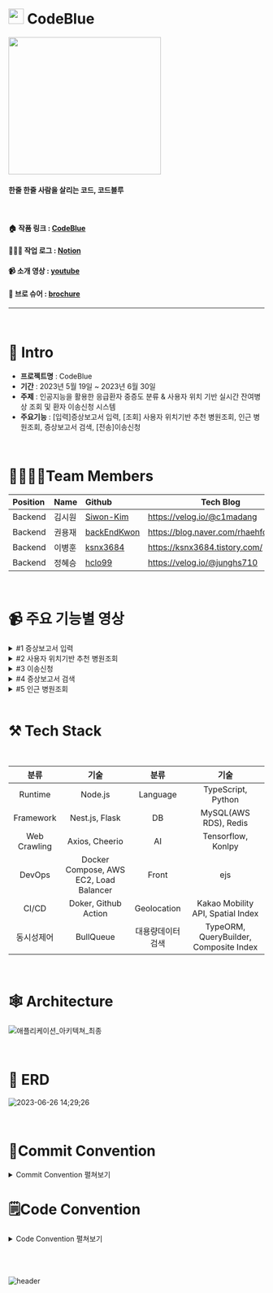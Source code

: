 # <img src="https://github.com/backEndKwon/CodeBlue/assets/128948886/ac4f1ee7-80e6-4b45-860a-3b96a07f2fd2"  width="30" height="30"/> CodeBlue 

<img src="https://github.com/backEndKwon/CodeBlue/assets/128948886/851aa11f-e71d-4518-81b1-1a47da694003"  width="300" height="270"/>

#### 한줄 한줄 사람을 살리는 코드, 코드블루

<br>

#### 🏠 작품 링크 : [CodeBlue](https://codeblue.site/)
#### 🧑🏾‍💻 작업 로그 : [Notion](https://www.notion.so/siwonmadang/Code-BLUE-ec7906910dec4f4b9d34da72fc334dd6)
#### 📹 소개 영상 : [youtube](작업ing)
#### 📑 브로 슈어 : [brochure](작업ing)
-------------------

<br>

# 📝 Intro

* **프로젝트명** : CodeBlue
* **기간** : 2023년 5월 19일 ~ 2023년 6월 30일
* **주제** : 인공지능을 활용한 응급환자 중증도 분류 & 사용자 위치 기반 실시간 잔여병상 조회 및 환자 이송신청 시스템
* **주요기능** : [입력]증상보고서 입력, [조회] 사용자 위치기반 추천 병원조회, 인근 병원조회, 증상보고서 검색, [전송]이송신청
<br>

# 👨‍👩‍👧‍👦Team Members

| Position      | Name          |    Github                                         | Tech Blog                               |
|:--------------|:--------------|:--------------------------------------------------|-----------------------------------------|
| Backend       | 김시원        | [Siwon-Kim](https://github.com/Siwon-Kim)         |https://velog.io/@c1madang               |
| Backend       | 권용재        | [backEndKwon](https://github.com/backEndKwon)     |https://blog.naver.com/rhaehfdl0433/     |
| Backend       | 이병훈        | [ksnx3684](https://github.com/ksnx3684)           |https://ksnx3684.tistory.com/            |
| Backend       | 정혜승        | [hclo99](https://github.com/hclo99)               |https://velog.io/@junghs710              |

<br>

# 📹 주요 기능별 영상
<details>
<summary> #1 증상보고서 입력 </summary>
<div markdown="1">

https://github.com/backEndKwon/CodeBlue/assets/128948886/a6ca31e3-3951-4e9d-bec1-1970c5511d9f

</div>
</details>

<details>
<summary> #2 사용자 위치기반 추천 병원조회 </summary>
<div markdown="1">

https://github.com/backEndKwon/CodeBlue/assets/128948886/a6ca31e3-3951-4e9d-bec1-1970c5511d9f

</div>
</details>

<details>
<summary> #3 이송신청 </summary>
<div markdown="1">

https://github.com/backEndKwon/CodeBlue/assets/128948886/2a2811aa-c2df-4b76-a6ba-ded32bbd1c0e

</div>
</details>

<details>
<summary> #4 증상보고서 검색 </summary>
<div markdown="1">

https://github.com/backEndKwon/CodeBlue/assets/128948886/26562b88-65e8-4691-946a-4fd92ded6dbf

</div>
</details>

<details>
<summary> #5 인근 병원조회 </summary>
<div markdown="1">

https://github.com/backEndKwon/CodeBlue/assets/128948886/a5708c6e-0cf1-4bb7-b41d-1e9c47a6d1cc

</div>
</details>
<br>

# ⚒ Tech Stack

<br>

|분류|기술|분류|기술|
| :-: | :-: | :-: | :-: |
|Runtime|Node.js|Language|TypeScript, Python|
|Framework|Nest.js, Flask|DB|MySQL(AWS RDS), Redis|
|Web Crawling|Axios, Cheerio|AI|Tensorflow, Konlpy|
|DevOps|Docker Compose, AWS EC2, Load Balancer|Front|ejs|
|CI/CD|Doker, Github Action|Geolocation|Kakao Mobility API, Spatial Index|
|동시성제어|BullQueue | 대용량데이터 검색|TypeORM, QueryBuilder, Composite Index|

 
<br>

# 🕸 Architecture

  ![애플리케이션_아키텍쳐_최종](https://github.com/backEndKwon/Algorithm/assets/128948886/4cf96afd-6c57-44ff-a287-2c93a1c6284d)

<br>

#  📒 ERD

![2023-06-26 14;29;26](https://github.com/backEndKwon/Algorithm/assets/128948886/c57c86e2-1efe-4c3d-ae81-cdbfb8a0e2f1)

<br>

# 📝Commit Convention

<details>
<summary> Commit Convention 펼쳐보기 </summary>
<div markdown="1">  
  <br>
● 제목은 최대 30글자이하로 작성: ex) feat: Add Key mapping
  <br>
● 본문은 아래에 작성  
<br><br>

--- <타입> 리스트 --- 
```
feat        : 기능 (새로운 기능)  
fix         : 버그 (버그 수정)  
refactor    : 리팩토링  
design      : CSS 등 사용자 UI 디자인 변경  
comment     : 필요한 주석 추가 및 변경  
style       : 스타일 (코드 형식, 세미콜론 추가: 비즈니스 로직에 변경 없음)  
docs        : 문서 수정 (문서 추가, 수정, 삭제, README)  
test        : 테스트 (테스트 코드 추가, 수정, 삭제: 비즈니스 로직에 변경 없음)  
chore       : 기타 변경사항 (빌드 스크립트 수정, assets, 패키지 매니저 등)  
init        : 초기 생성  
rename      : 파일 혹은 폴더명을 수정하거나 옮기는 작업만 한 경우  
remove      : 파일을 삭제하는 작업만 수행한 경우 
```
--- <꼬리말> 필수아닌 옵션 ---   
```
Fixes        : 이슈 수정중 (아직 해결되지 않은 경우)  
Resolves     : 이슈 해결했을 때 사용  
Ref          : 참고할 이슈가 있을 때 사용  
Related to   : 해당 커밋에 관련된 이슈번호 (아직 해결되지 않은 경우)  
ex) Fixes: #47 Related to: #32, #21
```

</div>
</details>

# 🗒️Code Convention

<details>
<summary> Code Convention 펼쳐보기 </summary>
<div markdown="1">  
  <br>

--- Prettier & Eslint 자동 적용 ---   
```
singleQuote: true → 작은 따옴표(') 사용
trailingComma: "all" → 객체 또는 배열의 마지막 요소 뒤에 항상 쉼표(,) 추가
tabWidth: 2 → 들여쓰기 탭의 너비 2
semi: true → 문장의 끝에 항상 세미콜론(;) 추가
arrowParens: "always" → 화살표 함수 매개변수에 항상 괄호(ex, (param)=>expression) 추가 
endOfLine: "auto" → 자동으로 행 종결 문자를 선택하도록 설정(줄 바꿈 문자(\n)→줄 바꿈 문자(\r\n))
```


 
</div>
</details>
<br><br><br>

![header](https://capsule-render.vercel.app/api?type=waving&color=auto&height=200&section=header&text=Thank%20you%20for%20watching&fontSize=50)
